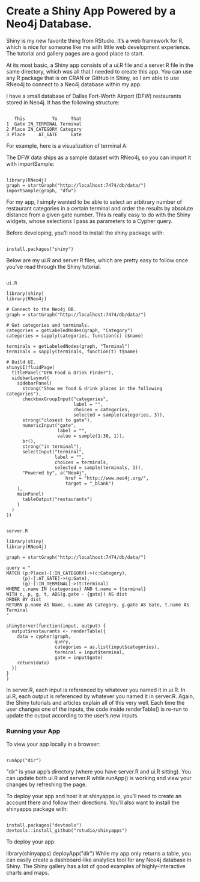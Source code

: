 Create a Shiny App Powered by a Neo4j Database.
=====================================================
Shiny is my new favorite thing from RStudio. It’s a web framework for R, which is nice for someone like me with little web development experience. The tutorial and gallery pages are a good place to start.

At its most basic, a Shiny app consists of a ui.R file and a server.R file in the same directory, which was all that I needed to create this app. You can use any R package that is on CRAN or GitHub in Shiny, so I am able to use RNeo4j to connect to a Neo4j database within my app.

I have a small database of Dallas Fort-Worth Airport (DFW) restaurants stored in Neo4j. It has the following structure:
<pre><code>
   This          To     That
1  Gate IN_TERMINAL Terminal
2 Place IN_CATEGORY Category
3 Place     AT_GATE     Gate
</code></pre>
For example, here is a visualization of terminal A:



The DFW data ships as a sample dataset with RNeo4j, so you can import it with importSample:
<pre><code>
library(RNeo4j)
graph = startGraph("http://localhost:7474/db/data/")
importSample(graph, "dfw")
</code></pre>
For my app, I simply wanted to be able to select an arbitrary number of restaurant categories in a certain terminal and order the results by absolute distance from a given gate number. This is really easy to do with the Shiny widgets, whose selections I pass as parameters to a Cypher query.

Before developing, you’ll need to install the shiny package with:
<pre><code>
install.packages("shiny")
</code></pre>
Below are my ui.R and server.R files, which are pretty easy to follow once you’ve read through the Shiny tutorial.
<pre><code>
ui.R

library(shiny)
library(RNeo4j)

# Connect to the Neo4j DB.
graph = startGraph("http://localhost:7474/db/data/")

# Get categories and terminals.
categories = getLabeledNodes(graph, "Category")
categories = sapply(categories, function(c) c$name)

terminals = getLabeledNodes(graph, "Terminal")
terminals = sapply(terminals, function(t) t$name)

# Build UI.
shinyUI(fluidPage(
  titlePanel("DFW Food & Drink Finder"),
  sidebarLayout(
    sidebarPanel(
      strong("Show me food & drink places in the following categories"),
      checkboxGroupInput("categories",
                         label = "",
                         choices = categories,
                         selected = sample(categories, 3)),
      strong("closest to gate"),
      numericInput("gate", 
                   label = "", 
                   value = sample(1:30, 1)),
      br(),
      strong("in terminal"),
      selectInput("terminal", 
                  label = "", 
                  choices = terminals,
                  selected = sample(terminals, 1)),
      "Powered by", a("Neo4j", 
                      href = "http://www.neo4j.org/",
                      target = "_blank")
    ),
    mainPanel(
      tableOutput("restaurants")
    )
  )
))
</code></pre>

<pre><code>
server.R

library(shiny)
library(RNeo4j)

graph = startGraph("http://localhost:7474/db/data/")

query = "
MATCH (p:Place)-[:IN_CATEGORY]->(c:Category),
      (p)-[:AT_GATE]->(g:Gate),
      (g)-[:IN_TERMINAL]->(t:Terminal)
WHERE c.name IN {categories} AND t.name = {terminal}
WITH c, p, g, t, ABS(g.gate - {gate}) AS dist
ORDER BY dist
RETURN p.name AS Name, c.name AS Category, g.gate AS Gate, t.name AS Terminal
"

shinyServer(function(input, output) {
  output$restaurants <- renderTable({
    data = cypher(graph, 
                  query,
                  categories = as.list(input$categories),
                  terminal = input$terminal,
                  gate = input$gate)
    return(data)
  })
}
)
</code></pre>
In server.R, each input is referenced by whatever you named it in ui.R. In ui.R, each output is referenced by whatever you named it in server.R. Again, the Shiny tutorials and articles explain all of this very well. Each time the user changes one of the inputs, the code inside renderTable() is re-run to update the output according to the user’s new inputs.

### Running your App
To view your app locally in a browser:
<pre><code>
runApp("dir")
</code></pre>
"dir" is your app’s directory (where you have server.R and ui.R sitting). You can update both ui.R and server.R while runApp() is working and view your changes by refreshing the page.

To deploy your app and host it at shinyapps.io, you’ll need to create an account there and follow their directions. You’ll also want to install the shinyapps package with:
<pre><code>
install.packages("devtools")
devtools::install_github("rstudio/shinyapps")
</code></pre>
To deploy your app:

library(shinyapps)
deployApp("dir")
While my app only returns a table, you can easily create a dashboard-like analytics tool for any Neo4j database in Shiny. The Shiny gallery has a lot of good examples of highly-interactive charts and maps.

